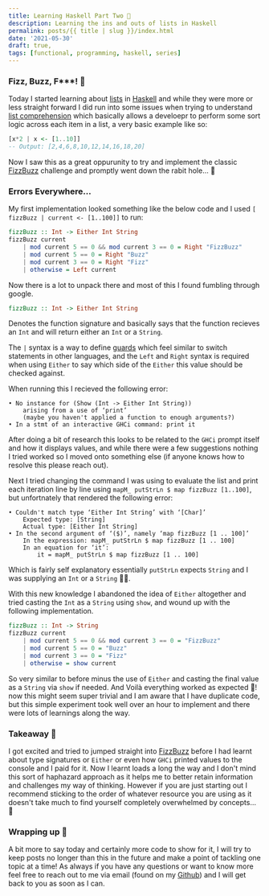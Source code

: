 ```yaml
---
title: Learning Haskell Part Two 🎉
description: Learning the ins and outs of lists in Haskell
permalink: posts/{{ title | slug }}/index.html
date: '2021-05-30'
draft: true,
tags: [functional, programming, haskell, series]
---
```


### Fizz, Buzz, F***! 🤬

Today I started learning about [lists](https://wiki.haskell.org/How_to_work_on_lists) in [Haskell](https://www.haskell.org/) and while they were more or less straight forward I did run into some issues when trying to understand [list comprehension](https://wiki.haskell.org/List_comprehension) which basically allows a develoepr to perform some sort logic across each item in a list, a very basic example like so:

```hs
[x*2 | x <- [1..10]]  
-- Output: [2,4,6,8,10,12,14,16,18,20]  
```

Now I saw this as a great oppurunity to try and implement the classic [FizzBuzz](https://www.tomdalling.com/blog/software-design/fizzbuzz-in-too-much-detail/) challenge and promptly went down the rabit hole... 🐰

### Errors Everywhere...

My first implementation looked something like the below code and I used `[ fizzBuzz | current <- [1..100]]` to run:

```hs
fizzBuzz :: Int -> Either Int String
fizzBuzz current 
    | mod current 5 == 0 && mod current 3 == 0 = Right "FizzBuzz"
    | mod current 5 == 0 = Right "Buzz"
    | mod current 3 == 0 = Right "Fizz"
    | otherwise = Left current 
```

Now there is a lot to unpack there and most of this I found fumbling through google.
```hs
fizzBuzz :: Int -> Either Int String
```
Denotes the function signature and basically says that the function recieves an `Int` and will return either an `Int` or a `String`.

The `|` syntax is a way to define [guards](https://www.futurelearn.com/info/courses/functional-programming-haskell/0/steps/27226) which feel similar to switch statements in other languages, and the `Left` and `Right` syntax is required when using `Either` to say which side of the `Either` this value should be checked against.

When running this I recieved the following error:

```
• No instance for (Show (Int -> Either Int String))
    arising from a use of ‘print’
    (maybe you haven't applied a function to enough arguments?)
• In a stmt of an interactive GHCi command: print it
```

After doing a bit of research this looks to be related to the `GHCi` prompt itself and how it displays values, and while there were a few suggestions nothing I tried worked so I moved onto something else (if anyone knows how to resolve this please reach out).

Next I tried changing the command I was using to evaluate the list and print each iteration line by line using `mapM_ putStrLn $ map fizzBuzz [1..100]`, but unfortnately that rendered the following error:

```
• Couldn't match type ‘Either Int String’ with ‘[Char]’
    Expected type: [String]
    Actual type: [Either Int String]
• In the second argument of ‘($)’, namely ‘map fizzBuzz [1 .. 100]’
    In the expression: mapM_ putStrLn $ map fizzBuzz [1 .. 100]
    In an equation for ‘it’:
        it = mapM_ putStrLn $ map fizzBuzz [1 .. 100]
```

Which is fairly self explanatory essentially `putStrLn` expects `String` and I was supplying an `Int` or a `String` 🤦‍♂️.

With this new knowledge I abandoned the idea of `Either` altogether and tried casting the `Int` as a `String` using `show`, and wound up with the following implementation.

```hs
fizzBuzz :: Int -> String
fizzBuzz current 
    | mod current 5 == 0 && mod current 3 == 0 = "FizzBuzz"
    | mod current 5 == 0 = "Buzz"
    | mod current 3 == 0 = "Fizz"
    | otherwise = show current 
```

So very similar to before minus the use of `Either` and casting the final value as a `String` via `show` if needed. And Voilà everything worked as expected 🥳! now this might seem super trivial and I am aware that I have duplicate code, but this simple experiment took well over an hour to implement and there were lots of learnings along the way.

### Takeaway 🍜

I got excited and tried to jumped straight into [FizzBuzz](https://www.tomdalling.com/blog/software-design/fizzbuzz-in-too-much-detail/) before I had learnt about type signatures or `Either` or even how `GHCi` printed values to the console and I paid for it. Now I learnt loads a long the way and I don't mind this sort of haphazard approach as it helps me to better retain information and challenges my way of thinking. However if you are just starting out I recommend sticking to the order of whatever resource you are using as it doesn't take much to find yourself completely overwhelmed by concepts... 🤯

### Wrapping up 🎁

A bit more to say today and certainly more code to show for it, I will try to keep posts no longer than this in the future and make a point of tackling one topic at a time! As always if you have any questions or want to know more feel free to reach out to me via email (found on my [Github](https://github.com/chopfitzroy)) and I will get back to you as soon as I can.





